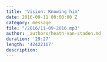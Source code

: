 ```yaml
---
title: 'Vision: Knowing him'
date: 2016-09-11 00:00:00 Z
category: message
file: "/2016/11-09-2016.mp3"
author: _authors/heath-van-staden.md
duration: '29:27'
length: '42422167'
description:
---
```

